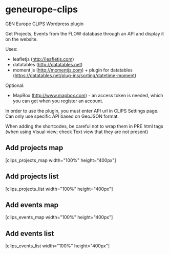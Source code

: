 # geneurope-clips
GEN Europe CLIPS Wordpress plugin

Get Projects, Events from the FLOW database through an API and display it on the website.

Uses:
- leafletjs (http://leafletjs.com)
- datatables (http://datatables.net)
- moment js (http://momentjs.com) + plugin for datatables (https://datatables.net/plug-ins/sorting/datetime-moment)

Optional:
- MapBox (http://www.mapbox.com) - an access token is needed, which you can get when you register an account.

In order to use the plugin, you must enter API url in CLIPS Settings page. Can only use specific API based on GeoJSON format.

When adding the shortcodes, be careful not to wrap them in PRE html tags (when using Visual view; check Text view that they are not present)

## Add projects map

[clips_projects_map width="100%" height="400px"]

## Add projects list

[clips_projects_list width="100%" height="400px"]

## Add events map

[clips_events_map width="100%" height="400px"]

## Add events list

[clips_events_list width="100%" height="400px"]
